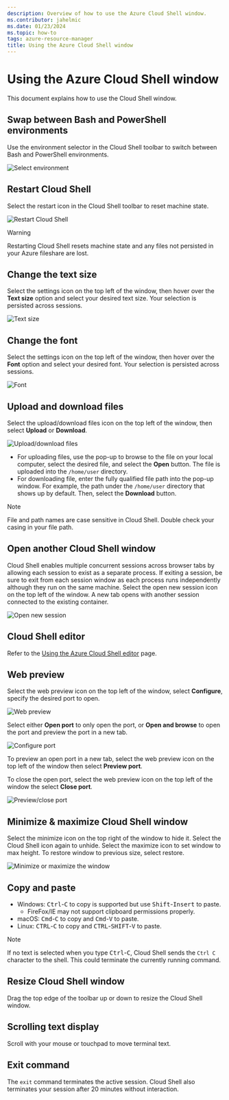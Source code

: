 ```yaml
---
description: Overview of how to use the Azure Cloud Shell window.
ms.contributor: jahelmic
ms.date: 01/23/2024
ms.topic: how-to
tags: azure-resource-manager
title: Using the Azure Cloud Shell window
---
```


# Using the Azure Cloud Shell window

This document explains how to use the Cloud Shell window.

## Swap between Bash and PowerShell environments

Use the environment selector in the Cloud Shell toolbar to switch between Bash and PowerShell
environments.

![Select environment][02]

## Restart Cloud Shell

Select the restart icon in the Cloud Shell toolbar to reset machine state.

![Restart Cloud Shell][08]

> [!WARNING]
> Restarting Cloud Shell resets machine state and any files not persisted in your Azure fileshare
> are lost.

## Change the text size

Select the settings icon on the top left of the window, then hover over the **Text size** option and
select your desired text size. Your selection is persisted across sessions.

![Text size][10]

## Change the font

Select the settings icon on the top left of the window, then hover over the **Font** option and select
your desired font. Your selection is persisted across sessions.

![Font][09]

## Upload and download files

Select the upload/download files icon on the top left of the window, then select **Upload** or
**Download**.

![Upload/download files][11]

- For uploading files, use the pop-up to browse to the file on your local computer, select the
  desired file, and select the **Open** button. The file is uploaded into the `/home/user`
  directory.
- For downloading file, enter the fully qualified file path into the pop-up window. For example, the
  path under the `/home/user` directory that shows up by default. Then, select the **Download**
  button.

> [!NOTE]
> File and path names are case sensitive in Cloud Shell. Double check your casing in your file
> path.

## Open another Cloud Shell window

Cloud Shell enables multiple concurrent sessions across browser tabs by allowing each session to
exist as a separate process. If exiting a session, be sure to exit from each session window as each
process runs independently although they run on the same machine. Select the open new session icon on
the top left of the window. A new tab opens with another session connected to the existing
container.

![Open new session][04]

## Cloud Shell editor

Refer to the [Using the Azure Cloud Shell editor][14] page.

## Web preview

Select the web preview icon on the top left of the window, select **Configure**, specify the desired
port to open.

![Web preview][07]

Select either **Open port** to only open the port, or **Open and browse** to open the
port and preview the port in a new tab.

![Configure port][05]

To preview an open port in a new tab, select the web preview icon on the top left of the window then
select **Preview port**.

To close the open port, select the web preview icon on the top left of the window the select
**Close port**.

![Preview/close port][06]

## Minimize & maximize Cloud Shell window

Select the minimize icon on the top right of the window to hide it. Select the Cloud Shell icon again
to unhide. Select the maximize icon to set window to max height. To restore window to previous size,
select restore.

![Minimize or maximize the window][03]

## Copy and paste

- Windows: <kbd>Ctrl</kbd>-<kbd>C</kbd> to copy is supported but use
  <kbd>Shift</kbd>-<kbd>Insert</kbd> to paste.
  - FireFox/IE may not support clipboard permissions properly.
- macOS: <kbd>Cmd</kbd>-<kbd>C</kbd> to copy and <kbd>Cmd</kbd>-<kbd>V</kbd> to paste.
- Linux: <kbd>CTRL</kbd>-<kbd>C</kbd> to copy and <kbd>CTRL</kbd>-<kbd>SHIFT</kbd>-<kbd>V</kbd> to paste.

> [!NOTE]
> If no text is selected when you type <kbd>Ctrl</kbd>-<kbd>C</kbd>, Cloud Shell sends the `Ctrl C`
> character to the shell. This could terminate the currently running command.

## Resize Cloud Shell window

Drag the top edge of the toolbar up or down to resize the Cloud Shell window.

## Scrolling text display

Scroll with your mouse or touchpad to move terminal text.

## Exit command

The `exit` command terminates the active session. Cloud Shell also terminates your session after 20
minutes without interaction.

<!-- link references -->
[02]: media/using-the-shell-window/env-selector.png
[03]: media/using-the-shell-window/minmax.png
[04]: media/using-the-shell-window/newsession.png
[05]: media/using-the-shell-window/preview-configure.png
[06]: media/using-the-shell-window/preview-options.png
[07]: media/using-the-shell-window/preview.png
[08]: media/using-the-shell-window/restart.png
[09]: media/using-the-shell-window/text-font.png
[10]: media/using-the-shell-window/text-size.png
[11]: media/using-the-shell-window/uploaddownload.png
[14]: using-cloud-shell-editor.md
